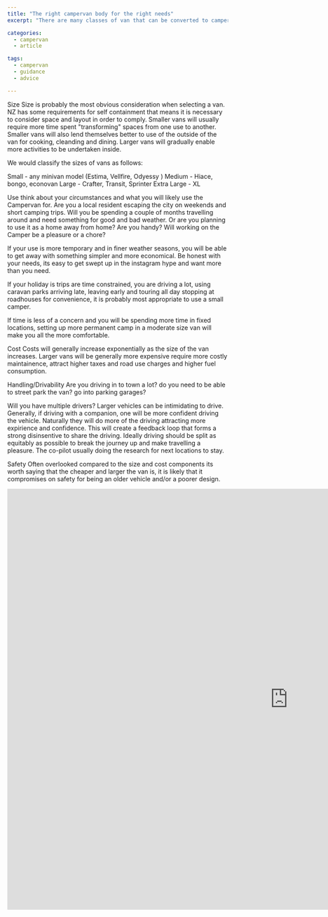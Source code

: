 ```yaml
---
title: "The right campervan body for the right needs"
excerpt: "There are many classes of van that can be converted to campervans. How should you select a class of vehicle to suit your needs - here are a few things to consider..."

categories:
  - campervan
  - article

tags:
  - campervan
  - guidance
  - advice

---
```



Size
Size is probably the most obvious consideration when selecting a van. NZ has some requirements for self containment that means it is necessary to consider space and layout in order to comply. 
Smaller vans will usually require more time spent "transforming" spaces from one use to another. Smaller vans will also lend themselves better to use of the outside of the van for cooking, cleanding and dining. Larger vans will gradually enable more activities to be undertaken inside.

We would classify the sizes of vans as follows:

Small - any minivan model (Estima, Vellfire, Odyessy )
Medium - Hiace, bongo, econovan
Large - Crafter, Transit, Sprinter
Extra Large - XL 

Use
think about your circumstances and what you will likely use the Campervan for. Are you a local resident escaping the city on weekends and short camping trips. Will you be spending a couple of months travelling around and need something for good and bad weather. Or are you planning to use it as a home away from home? Are you handy? Will working on the Camper be a pleasure or a chore?

If your use is more temporary and in finer weather seasons, you will be able to get away with something simpler and more economical. Be honest with your needs, its easy to get swept up in the instagram hype and want more than you need.

If your holiday is trips are time constrained, you are driving a lot, using caravan parks arriving late, leaving early and touring all day stopping at roadhouses for convenience, it is probably most appropriate to use a small camper.

If time is less of a concern and you will be spending more time in fixed locations, setting up more permanent camp in a moderate size van will make you all the more comfortable.

Cost
Costs will generally increase exponentially as the size of the van increases. Larger vans will be generally more expensive require more costly maintainence, attract higher taxes and road use charges and higher fuel consumption.

Handling/Drivability
Are you driving in to town a lot? do you need to be able to street park the van? go into parking garages? 

Will you have multiple drivers? Larger vehicles can be intimidating to drive. Generally, if driving with a companion, one will be more confident driving the vehicle. Naturally they will do more of the driving attracting more expirience and confidence. This will create a feedback loop that forms a strong disinsentive to share the driving. Ideally driving should be split as equitably as possible to break the journey up and make travelling a pleasure. The co-pilot usually doing the research for next locations to stay. 

Safety
Often overlooked compared to the size and cost components its worth saying that the cheaper and larger the van is, it is likely that it compromises on safety for being an older vehicle and/or a poorer design. 

<iframe width="1280" height="960" src="https://www.youtube.com/embed/UTPTTn0CJl0" title="Crash test of Mitsubishi Express van" frameborder="0" allow="accelerometer; autoplay; clipboard-write; encrypted-media; gyroscope; picture-in-picture; web-share" allowfullscreen></iframe>

